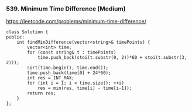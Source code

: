 ### 539. Minimum Time Difference (Medium)

https://leetcode.com/problems/minimum-time-difference/

```
class Solution {
public:
    int findMinDifference(vector<string>& timePoints) {
        vector<int> time;
        for (const string& t : timePoints) 
            time.push_back(stoi(t.substr(0, 2))*60 + stoi(t.substr(3, 2)));
        sort(time.begin(), time.end());
        time.push_back(time[0] + 24*60);
        int res = INT_MAX;
        for (int i = 1; i < time.size(); ++i) 
            res = min(res, time[i] - time[i-1]);
        return res;
    }
};
```
